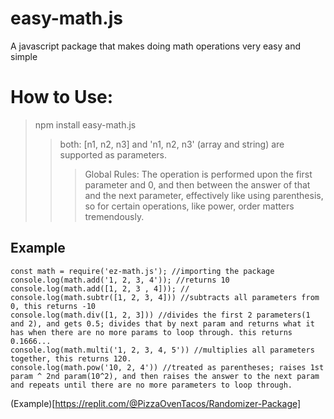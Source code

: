 # easy-math.js
A javascript package that makes doing math operations very easy and simple
# How to Use: 
>npm install easy-math.js
>>both: [n1, n2, n3] and 'n1, n2, n3' (array and string) are supported as parameters.
>>>Global Rules: The operation is performed upon the first parameter and 0, and then between the answer of that and the next parameter, effectively like using parenthesis, so for certain operations, like power, order matters tremendously.
## Example
```
const math = require('ez-math.js'); //importing the package
console.log(math.add('1, 2, 3, 4')); //returns 10
console.log(math.add([1, 2, 3 , 4])); //
console.log(math.subtr([1, 2, 3, 4])) //subtracts all parameters from 0, this returns -10
console.log(math.div([1, 2, 3])) //divides the first 2 parameters(1 and 2), and gets 0.5; divides that by next param and returns what it has when there are no more params to loop through. this returns 0.1666...
console.log(math.multi('1, 2, 3, 4, 5')) //multiplies all parameters together, this returns 120.
console.log(math.pow('10, 2, 4')) //treated as parentheses; raises 1st param ^ 2nd param(10^2), and then raises the answer to the next param and repeats until there are no more parameters to loop through.
```
(Example)[https://replit.com/@PizzaOvenTacos/Randomizer-Package]
